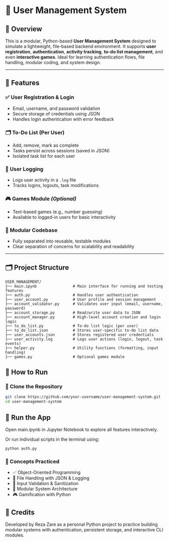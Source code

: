 # 🔐 User Management System

## 📌 Overview
This is a modular, Python-based **User Management System** designed to simulate a lightweight, file-based backend environment. It supports **user registration**, **authentication**, **activity tracking**, **to-do list management**, and even **interactive games**. Ideal for learning authentication flows, file handling, modular coding, and system design.

---

## 🧩 Features

### ✅ User Registration & Login
- Email, username, and password validation
- Secure storage of credentials using JSON
- Handles login authentication with error feedback

### 🗂️ To-Do List (Per User)
- Add, remove, mark as complete
- Tasks persist across sessions (saved in JSON)
- Isolated task list for each user

### 📜 User Logging
- Logs user activity in a `.log` file
- Tracks logins, logouts, task modifications

### 🎮 Games Module *(Optional)*
- Text-based games (e.g., number guessing)
- Available to logged-in users for basic interactivity

### 🧱 Modular Codebase
- Fully separated into reusable, testable modules
- Clear separation of concerns for scalability and readability

---

## 🗂️ Project Structure

```plaintext
USER_MANAGEMENT/
├── main.ipynb                # Main interface for running and testing features
├── auth.py                   # Handles user authentication
├── user_account.py           # User profile and session management
├── account_validator.py      # Validates user input (email, username, password)
├── account_storage.py        # Read/write user data to JSON
├── account_manager.py        # High-level account creation and login logic
├── to_do_list.py             # To-do list logic (per user)
├── to_do_list.json           # Stores user-specific to-do list data
├── user_accounts.json        # Stores registered user credentials
├── user_activity.log         # Logs user actions (login, logout, task events)
├── helper.py                 # Utility functions (formatting, input handling)
├── games.py                  # Optional games module
```

## 🚀 How to Run

### 🔧 Clone the Repository
```bash
git clone https://github.com/your-username/user-management-system.git
cd user-management-system
```

## 🧪 Run the App
Open main.ipynb in Jupyter Notebook to explore all features interactively.

Or run individual scripts in the terminal using:
```bash
python auth.py
```

### 🧠 Concepts Practiced
- ✅ Object-Oriented Programming
- 📂 File Handling with JSON & Logging
- 🔐 Input Validation & Sanitization
- 🧩 Modular System Architecture
- 🎮 Gamification with Python

## 📎 Credits
Developed by Reza Zare as a personal Python project to practice building modular systems with authentication, persistent storage, and interactive CLI modules.
